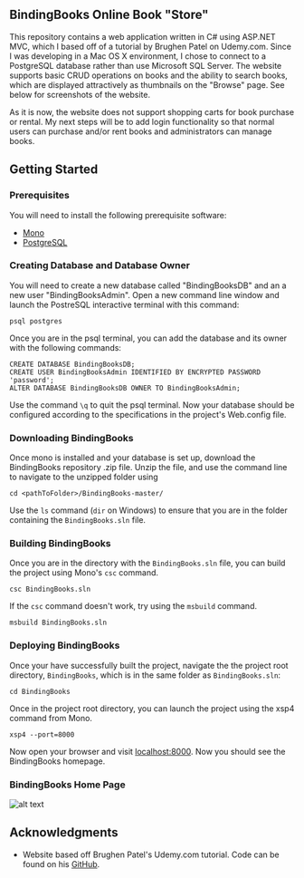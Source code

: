 ## BindingBooks Online Book "Store"
This repository contains a web application written in C# using ASP.NET MVC, which I based off of a tutorial by Brughen Patel on Udemy.com. Since I was developing in a Mac OS X environment, I chose to connect to a PostgreSQL database rather than use Microsoft SQL Server. The website supports basic CRUD operations on books and the ability to search books, which are displayed attractively as thumbnails on the "Browse" page. See below for screenshots of the website.

As it is now, the website does not support shopping carts for book purchase or rental. My next steps will be to add login functionality so that normal users can purchase and/or rent books and administrators can manage books. 

## Getting Started

### Prerequisites

You will need to install the following prerequisite software:
* [Mono](http://www.mono-project.com/download/stable/)
* [PostgreSQL](https://www.postgresql.org/download/)

### Creating Database and Database Owner

You will need to create a new database called "BindingBooksDB" and an a new user "BindingBooksAdmin". Open a new command line window and launch the PostreSQL interactive terminal with this command:
```
psql postgres
```
Once you are in the psql terminal, you can add the database and its owner with the following commands:
```
CREATE DATABASE BindingBooksDB;
CREATE USER BindingBooksAdmin IDENTIFIED BY ENCRYPTED PASSWORD 'password';
ALTER DATABASE BindingBooksDB OWNER TO BindingBooksAdmin;
```

Use the command `\q` to quit the psql terminal. Now your database should be configured according to the specifications in the project's Web.config file.

### Downloading BindingBooks

Once mono is installed and your database is set up, download the BindingBooks repository .zip file. Unzip the file, and use the command line to navigate to the unzipped folder using 
```
cd <pathToFolder>/BindingBooks-master/
```
Use the `ls` command (`dir` on Windows) to ensure that you are in the folder containing the `BindingBooks.sln` file. 

### Building BindingBooks

Once you are in the directory with the `BindingBooks.sln` file, you can build the project using Mono's `csc` command.

```
csc BindingBooks.sln
```
If the `csc` command doesn't work, try using the `msbuild` command.

```
msbuild BindingBooks.sln
```
### Deploying BindingBooks

Once your have successfully built the project, navigate the the project root directory, `BindingBooks`, which is in the same folder as `BindingBooks.sln`:
```
cd BindingBooks
```

Once in the project root directory, you can launch the project using the xsp4 command from Mono.
```
xsp4 --port=8000
```
Now open your browser and visit [localhost:8000](localhost:8000). Now you should see the BindingBooks homepage.

### BindingBooks Home Page
![alt text](https://github.com/ijekel2/BindingBooks/tree/master/BindingBooks/Content/Images/home-page.png "Home Page")
 
## Acknowledgments
* Website based off Brughen Patel's Udemy.com tutorial. Code can be found on his [GitHub](https://github.com/bhrugen90/QuirkyBookRental).






